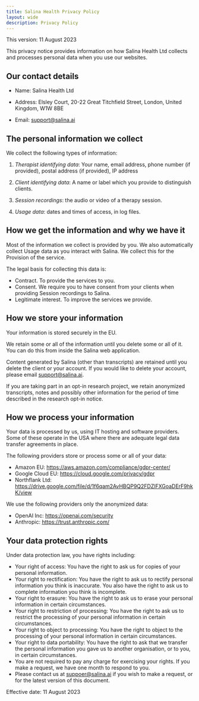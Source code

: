 ```yaml
---
title: Salina Health Privacy Policy
layout: wide
description: Privacy Policy
---
```


This version: 11 August 2023

This privacy notice provides information on how Salina Health Ltd collects and processes personal data when you use our websites.

## Our contact details

- Name:		Salina Health Ltd

- Address:	Elsley Court, 20-22 Great Titchfield Street, London, United Kingdom, W1W 8BE

-  Email:		support@salina.ai

## The personal information we collect

We collect the following types of information:

1. *Therapist identifying data*: Your name,  email address, phone number (if provided), postal address (if provided), IP address

2. *Client identifying data*: A name or label which you provide to distinguish clients.

3. *Session recordings*: the audio or video of a therapy session.

4. *Usage data*: dates and times of access, in log files.

## How we get the information and why we have it

Most of the information we collect is provided by you. We also automatically collect Usage data as you interact with Salina. 
We collect this for the Provision of the service.

The legal basis for collecting this data is:

- Contract. To provide the services to you.
- Consent. We require you to have consent from your clients when providing Session recordings to Salina.
- Legitimate interest. To improve the services we provide.

## How we store your information

Your information is stored securely in the EU.

We retain some or all of the information until you delete some or all of it. You can do this from inside the Salina web application.

Content generated by Salina (other than transcripts) are retained until you delete the client or your account. If you would like to delete your account, please email support@salina.ai.

If you are taking part in an opt-in research project, we retain anonymized transcripts, notes and possibly other information for the period of time described in the research opt-in notice.

## How we process your information

Your data is processed by us, using IT hosting and software providers. Some of these operate in the USA where there are adequate legal data transfer agreements in place. 

The following providers store or process some or all of your data:

- Amazon EU: https://aws.amazon.com/compliance/gdpr-center/
- Google Cloud EU: https://cloud.google.com/privacy/gdpr
- Northflank Ltd: https://drive.google.com/file/d/1f6qam2AvHBQP9Q2FDZlFXGoaDErF9hkK/view

We use the following providers only the anonymized data:

- OpenAI Inc: https://openai.com/security
- Anthropic: https://trust.anthropic.com/

## Your data protection rights
Under data protection law, you have rights including:

- Your right of access: You have the right to ask us for copies of your personal information. 
- Your right to rectification: You have the right to ask us to rectify personal information you think is inaccurate. You also have the right to ask us to complete information you think is incomplete. 
- Your right to erasure: You have the right to ask us to erase your personal information in certain circumstances. 
- Your right to restriction of processing: You have the right to ask us to restrict the processing of your personal information in certain circumstances. 
- Your right to object to processing: You have the right to object to the processing of your personal information in certain circumstances.
- Your right to data portability: You have the right to ask that we transfer the personal information you gave us to another organisation, or to you, in certain circumstances.
- You are not required to pay any charge for exercising your rights. If you make a request, we have one month to respond to you.
- Please contact us at suppoer@salina.ai if you wish to make a request, or for the latest version of this document.

Effective date: 11 August 2023
